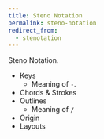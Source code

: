 ```yaml
---
title: Steno Notation
permalink: steno-notation
redirect_from:
  - stenotation
---
```


Steno Notation.

- Keys
  - Meaning of `-`.
- Chords & Strokes
- Outlines
  - Meaning of `/`
- Origin
- Layouts